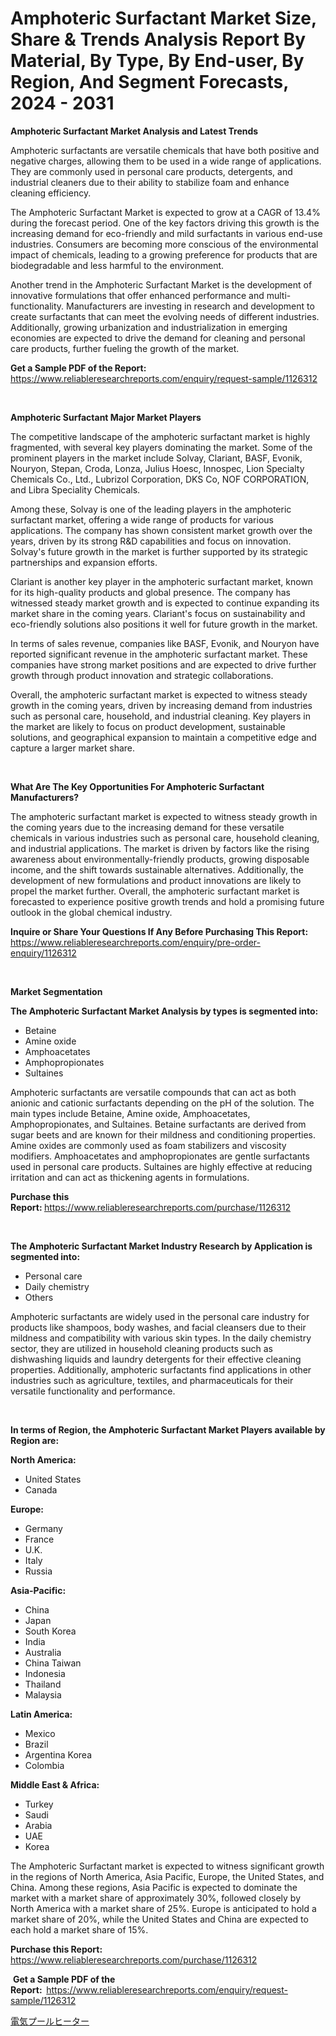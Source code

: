 <p><h1>Amphoteric Surfactant Market Size, Share & Trends Analysis Report By Material, By Type, By End-user, By Region, And Segment Forecasts, 2024 - 2031</h1></p><p><strong>Amphoteric Surfactant Market Analysis and Latest Trends</strong></p>
<p><p>Amphoteric surfactants are versatile chemicals that have both positive and negative charges, allowing them to be used in a wide range of applications. They are commonly used in personal care products, detergents, and industrial cleaners due to their ability to stabilize foam and enhance cleaning efficiency.</p><p>The Amphoteric Surfactant Market is expected to grow at a CAGR of 13.4% during the forecast period. One of the key factors driving this growth is the increasing demand for eco-friendly and mild surfactants in various end-use industries. Consumers are becoming more conscious of the environmental impact of chemicals, leading to a growing preference for products that are biodegradable and less harmful to the environment.</p><p>Another trend in the Amphoteric Surfactant Market is the development of innovative formulations that offer enhanced performance and multi-functionality. Manufacturers are investing in research and development to create surfactants that can meet the evolving needs of different industries. Additionally, growing urbanization and industrialization in emerging economies are expected to drive the demand for cleaning and personal care products, further fueling the growth of the market.</p></p>
<p><strong>Get a Sample PDF of the Report:&nbsp;</strong> <a href="https://www.reliableresearchreports.com/enquiry/request-sample/1126312">https://www.reliableresearchreports.com/enquiry/request-sample/1126312</a></p>
<p>&nbsp;</p>
<p><strong>Amphoteric Surfactant Major Market Players</strong></p>
<p><p>The competitive landscape of the amphoteric surfactant market is highly fragmented, with several key players dominating the market. Some of the prominent players in the market include Solvay, Clariant, BASF, Evonik, Nouryon, Stepan, Croda, Lonza, Julius Hoesc, Innospec, Lion Specialty Chemicals Co., Ltd., Lubrizol Corporation, DKS Co, NOF CORPORATION, and Libra Speciality Chemicals.</p><p>Among these, Solvay is one of the leading players in the amphoteric surfactant market, offering a wide range of products for various applications. The company has shown consistent market growth over the years, driven by its strong R&D capabilities and focus on innovation. Solvay's future growth in the market is further supported by its strategic partnerships and expansion efforts.</p><p>Clariant is another key player in the amphoteric surfactant market, known for its high-quality products and global presence. The company has witnessed steady market growth and is expected to continue expanding its market share in the coming years. Clariant's focus on sustainability and eco-friendly solutions also positions it well for future growth in the market.</p><p>In terms of sales revenue, companies like BASF, Evonik, and Nouryon have reported significant revenue in the amphoteric surfactant market. These companies have strong market positions and are expected to drive further growth through product innovation and strategic collaborations.</p><p>Overall, the amphoteric surfactant market is expected to witness steady growth in the coming years, driven by increasing demand from industries such as personal care, household, and industrial cleaning. Key players in the market are likely to focus on product development, sustainable solutions, and geographical expansion to maintain a competitive edge and capture a larger market share.</p></p>
<p>&nbsp;</p>
<p><strong>What Are The Key Opportunities For Amphoteric Surfactant Manufacturers?</strong></p>
<p><p>The amphoteric surfactant market is expected to witness steady growth in the coming years due to the increasing demand for these versatile chemicals in various industries such as personal care, household cleaning, and industrial applications. The market is driven by factors like the rising awareness about environmentally-friendly products, growing disposable income, and the shift towards sustainable alternatives. Additionally, the development of new formulations and product innovations are likely to propel the market further. Overall, the amphoteric surfactant market is forecasted to experience positive growth trends and hold a promising future outlook in the global chemical industry.</p></p>
<p><strong>Inquire or Share Your Questions If Any Before Purchasing This Report:</strong> <a href="https://www.reliableresearchreports.com/enquiry/pre-order-enquiry/1126312">https://www.reliableresearchreports.com/enquiry/pre-order-enquiry/1126312</a></p>
<p>&nbsp;</p>
<p><strong>Market Segmentation</strong></p>
<p><strong>The Amphoteric Surfactant Market Analysis by types is segmented into:</strong></p>
<p><ul><li>Betaine</li><li>Amine oxide</li><li>Amphoacetates</li><li>Amphopropionates</li><li>Sultaines</li></ul></p>
<p><p>Amphoteric surfactants are versatile compounds that can act as both anionic and cationic surfactants depending on the pH of the solution. The main types include Betaine, Amine oxide, Amphoacetates, Amphopropionates, and Sultaines. Betaine surfactants are derived from sugar beets and are known for their mildness and conditioning properties. Amine oxides are commonly used as foam stabilizers and viscosity modifiers. Amphoacetates and amphopropionates are gentle surfactants used in personal care products. Sultaines are highly effective at reducing irritation and can act as thickening agents in formulations.</p></p>
<p><strong>Purchase this Report:&nbsp;</strong><a href="https://www.reliableresearchreports.com/purchase/1126312">https://www.reliableresearchreports.com/purchase/1126312</a></p>
<p>&nbsp;</p>
<p><strong>The Amphoteric Surfactant Market Industry Research by Application is segmented into:</strong></p>
<p><ul><li>Personal care</li><li>Daily chemistry</li><li>Others</li></ul></p>
<p><p>Amphoteric surfactants are widely used in the personal care industry for products like shampoos, body washes, and facial cleansers due to their mildness and compatibility with various skin types. In the daily chemistry sector, they are utilized in household cleaning products such as dishwashing liquids and laundry detergents for their effective cleaning properties. Additionally, amphoteric surfactants find applications in other industries such as agriculture, textiles, and pharmaceuticals for their versatile functionality and performance.</p></p>
<p>&nbsp;</p>
<p><strong>In terms of Region, the Amphoteric Surfactant Market Players available by Region are:</strong></p>
<p>
    <p> <strong> North America: </strong>
        <ul>
            <li>United States</li>
            <li>Canada</li>
        </ul>
        </p> 
    <p> <strong> Europe: </strong>
        <ul>
            <li>Germany</li>
            <li>France</li>
            <li>U.K.</li>
            <li>Italy</li>
            <li>Russia</li>
        </ul>
        </p> 
    <p> <strong> Asia-Pacific: </strong>
        <ul>
            <li>China</li>
            <li>Japan</li>
            <li>South Korea</li>
            <li>India</li>
            <li>Australia</li>
            <li>China Taiwan</li>
            <li>Indonesia</li>
            <li>Thailand</li>
            <li>Malaysia</li>
        </ul>
        </p> 
    <p> <strong> Latin America: </strong>
        <ul>
            <li>Mexico</li>
            <li>Brazil</li>
            <li>Argentina Korea</li>
            <li>Colombia</li>
        </ul>
        </p> 
    <p> <strong> Middle East & Africa: </strong>
        <ul>
            <li>Turkey</li>
            <li>Saudi</li>
            <li>Arabia</li>
            <li>UAE</li>
            <li>Korea</li>
        </ul>
    </p>
    </p>
<p><p>The Amphoteric Surfactant market is expected to witness significant growth in the regions of North America, Asia Pacific, Europe, the United States, and China. Among these regions, Asia Pacific is expected to dominate the market with a market share of approximately 30%, followed closely by North America with a market share of 25%. Europe is anticipated to hold a market share of 20%, while the United States and China are expected to each hold a market share of 15%.</p></p>
<p><strong>Purchase this Report: </strong><a href="https://www.reliableresearchreports.com/purchase/1126312">https://www.reliableresearchreports.com/purchase/1126312</a></p>
<p>&nbsp;<strong>Get a Sample PDF of the Report:&nbsp;&nbsp;</strong><a href="https://www.reliableresearchreports.com/enquiry/request-sample/1126312">https://www.reliableresearchreports.com/enquiry/request-sample/1126312</a></p>
<p><strong></strong></p>
<p><p><a href="https://github.com/ppmazlotr77499/Market-Research-Report-List-1/blob/main/2406695194296.md">電気プールヒーター</a></p></p>